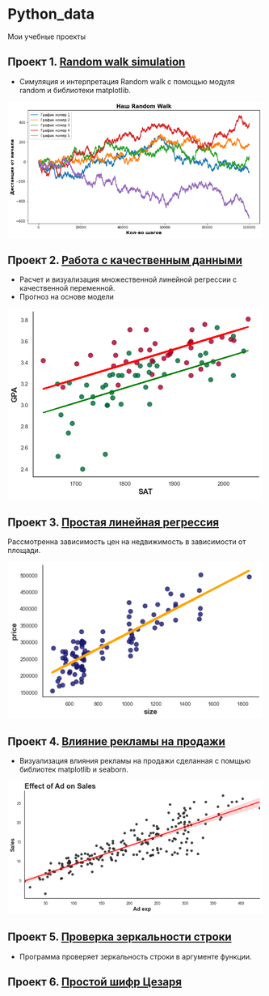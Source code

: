 # Python_data
Мои учебные проекты
## Проект 1. [Random walk simulation](https://github.com/arl9kin/Python_data/blob/master/Tasks/Simulating_a_random_walk.ipynb)
- Симуляция и интерпретация Random walk с помощью модуля random и библиотеки matplotlib.

![alt text](https://github.com/arl9kin/Python_data/blob/master/images/random_walk.png)


## Проект 2. [Работа с качественным данными](https://github.com/arl9kin/Python_data/blob/master/ML/categorical.ipynb)

- Расчет и визуализация множественной линейной регрессии с качественной переменной.
- Прогноз на основе модели

![alt text](https://github.com/arl9kin/Python_data/blob/master/images/cat.png)

## Проект 3. [Простая линейная регрессия](https://github.com/arl9kin/Python_data/blob/master/ML/Simple%20Linear%20Regression%20Exercise.ipynb)

Рассмотренна зависимость цен на недвижимость в зависимости от площади.

![alt text](https://github.com/arl9kin/Python_data/blob/master/images/%D0%91%D0%B5%D0%B7%20%D0%BD%D0%B0%D0%B7%D0%B2%D0%B0%D0%BD%D0%B8%D1%8F.png)

## Проект 4. [Влияние рекламы на продажи](https://github.com/arl9kin/Python_data/blob/master/viz/scatter_with_trend.ipynb)

- Визуализация влияния рекламы на продажи сделанная с помщью библиотек matplotlib и seaborn. 

![alt text](https://github.com/arl9kin/Python_data/blob/master/images/trend1.png)

## Проект 5. [Проверка зеркальности строки](https://github.com/arl9kin/Python_data/blob/master/Tasks/Mirror_string.ipynb)

- Программа проверяет зеркальность строки в аргументе функции. 
					
## Проект 6. [Простой шифр Цезаря](https://github.com/arl9kin/Python_data/blob/master/Tasks/CAESAR%20CHIPHER.ipynb)
